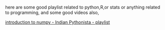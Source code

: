 here are some good playlist related to python,R,or stats or anything related to programming, and some good videos also,


[introduction to numpy - Indian Pythonista - playlist](https://youtube.com/playlist?list=PLyb_C2HpOQSCsDpbNPSLql4Xqlg6p11e5)
